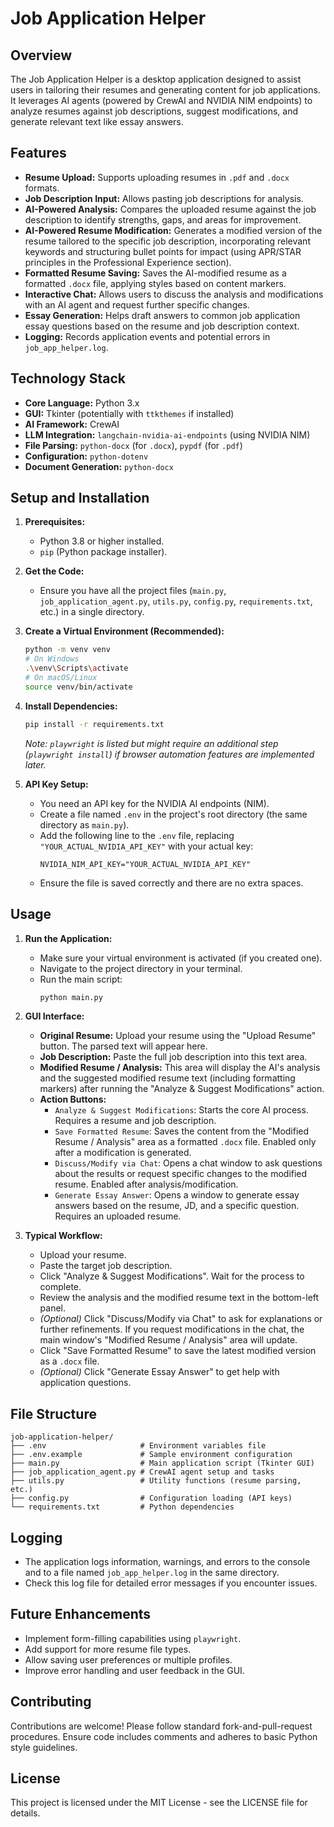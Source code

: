 # Job Application Helper

## Overview

The Job Application Helper is a desktop application designed to assist users in tailoring their resumes and generating content for job applications. It leverages AI agents (powered by CrewAI and NVIDIA NIM endpoints) to analyze resumes against job descriptions, suggest modifications, and generate relevant text like essay answers.

## Features

* **Resume Upload:** Supports uploading resumes in `.pdf` and `.docx` formats.
* **Job Description Input:** Allows pasting job descriptions for analysis.
* **AI-Powered Analysis:** Compares the uploaded resume against the job description to identify strengths, gaps, and areas for improvement.
* **AI-Powered Resume Modification:** Generates a modified version of the resume tailored to the specific job description, incorporating relevant keywords and structuring bullet points for impact (using APR/STAR principles in the Professional Experience section).
* **Formatted Resume Saving:** Saves the AI-modified resume as a formatted `.docx` file, applying styles based on content markers.
* **Interactive Chat:** Allows users to discuss the analysis and modifications with an AI agent and request further specific changes.
* **Essay Generation:** Helps draft answers to common job application essay questions based on the resume and job description context.
* **Logging:** Records application events and potential errors in `job_app_helper.log`.

## Technology Stack

* **Core Language:** Python 3.x
* **GUI:** Tkinter (potentially with `ttkthemes` if installed)
* **AI Framework:** CrewAI
* **LLM Integration:** `langchain-nvidia-ai-endpoints` (using NVIDIA NIM)
* **File Parsing:** `python-docx` (for `.docx`), `pypdf` (for `.pdf`)
* **Configuration:** `python-dotenv`
* **Document Generation:** `python-docx`

## Setup and Installation

1.  **Prerequisites:**
    * Python 3.8 or higher installed.
    * `pip` (Python package installer).

2.  **Get the Code:**
    * Ensure you have all the project files (`main.py`, `job_application_agent.py`, `utils.py`, `config.py`, `requirements.txt`, etc.) in a single directory.

3.  **Create a Virtual Environment (Recommended):**
    ```bash
    python -m venv venv
    # On Windows
    .\venv\Scripts\activate
    # On macOS/Linux
    source venv/bin/activate
    ```

4.  **Install Dependencies:**
    ```bash
    pip install -r requirements.txt
    ```
    *Note: `playwright` is listed but might require an additional step (`playwright install`) if browser automation features are implemented later.*

5.  **API Key Setup:**
    * You need an API key for the NVIDIA AI endpoints (NIM).
    * Create a file named `.env` in the project's root directory (the same directory as `main.py`).
    * Add the following line to the `.env` file, replacing `"YOUR_ACTUAL_NVIDIA_API_KEY"` with your actual key:
        ```
        NVIDIA_NIM_API_KEY="YOUR_ACTUAL_NVIDIA_API_KEY"
        ```
    * Ensure the file is saved correctly and there are no extra spaces.

## Usage

1.  **Run the Application:**
    * Make sure your virtual environment is activated (if you created one).
    * Navigate to the project directory in your terminal.
    * Run the main script:
        ```bash
        python main.py
        ```

2.  **GUI Interface:**
    * **Original Resume:** Upload your resume using the "Upload Resume" button. The parsed text will appear here.
    * **Job Description:** Paste the full job description into this text area.
    * **Modified Resume / Analysis:** This area will display the AI's analysis and the suggested modified resume text (including formatting markers) after running the "Analyze & Suggest Modifications" action.
    * **Action Buttons:**
        * `Analyze & Suggest Modifications`: Starts the core AI process. Requires a resume and job description.
        * `Save Formatted Resume`: Saves the content from the "Modified Resume / Analysis" area as a formatted `.docx` file. Enabled only after a modification is generated.
        * `Discuss/Modify via Chat`: Opens a chat window to ask questions about the results or request specific changes to the modified resume. Enabled after analysis/modification.
        * `Generate Essay Answer`: Opens a window to generate essay answers based on the resume, JD, and a specific question. Requires an uploaded resume.

3.  **Typical Workflow:**
    * Upload your resume.
    * Paste the target job description.
    * Click "Analyze & Suggest Modifications". Wait for the process to complete.
    * Review the analysis and the modified resume text in the bottom-left panel.
    * *(Optional)* Click "Discuss/Modify via Chat" to ask for explanations or further refinements. If you request modifications in the chat, the main window's "Modified Resume / Analysis" area will update.
    * Click "Save Formatted Resume" to save the latest modified version as a `.docx` file.
    * *(Optional)* Click "Generate Essay Answer" to get help with application questions.

## File Structure

```
job-application-helper/
├── .env                     # Environment variables file
├── .env.example             # Sample environment configuration
├── main.py                  # Main application script (Tkinter GUI)
├── job_application_agent.py # CrewAI agent setup and tasks
├── utils.py                 # Utility functions (resume parsing, etc.)
├── config.py                # Configuration loading (API keys)
└── requirements.txt         # Python dependencies
```

## Logging

* The application logs information, warnings, and errors to the console and to a file named `job_app_helper.log` in the same directory.
* Check this log file for detailed error messages if you encounter issues.

## Future Enhancements

* Implement form-filling capabilities using `playwright`.
* Add support for more resume file types.
* Allow saving user preferences or multiple profiles.
* Improve error handling and user feedback in the GUI.

## Contributing

Contributions are welcome! Please follow standard fork-and-pull-request procedures. Ensure code includes comments and adheres to basic Python style guidelines.

## License

This project is licensed under the MIT License - see the LICENSE file for details.


